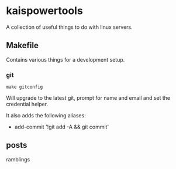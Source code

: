 kaispowertools
==============

A collection of useful things to do with linux servers.

## Makefile

Contains various things for a development setup.

### git

	make gitconfig

Will upgrade to the latest git, prompt for name and email and set the credential helper.

It also adds the following aliases:

 * add-commit '!git add -A && git commit'

## posts

ramblings